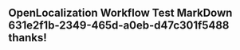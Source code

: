 <properties
ms.topic="hero-topic1"
ms.test1="hero-topic"
ms.test2="test"/>

## OpenLocalization Workflow Test MarkDown 631e2f1b-2349-465d-a0eb-d47c301f5488 thanks!
